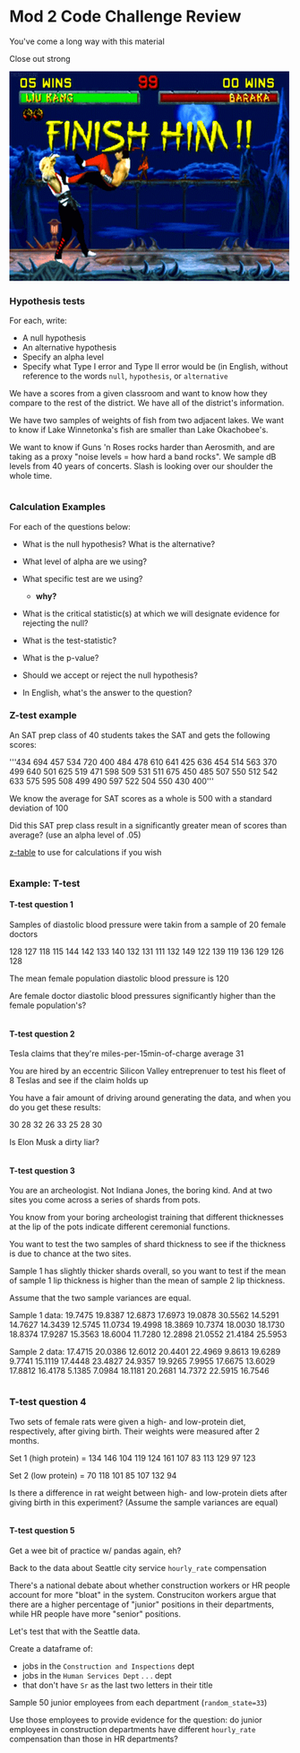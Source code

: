 
# Mod 2 Code Challenge Review

You've come a long way with this material

Close out strong

![](viz/mortal_kombat.gif)

### Hypothesis tests

For each, write:

- A null hypothesis 
- An alternative hypothesis
- Specify an alpha level
- Specify what Type I error and Type II error would be (in English, without reference to the words `null`, `hypothesis`, or `alternative`

We have a scores from a given classroom and want to know how they compare to the rest of the district.  We have all of the district's information.



We have two samples of weights of fish from two adjacent lakes.  We want to know if Lake Winnetonka's fish are smaller than Lake Okachobee's.



We want to know if Guns 'n Roses rocks harder than Aerosmith, and are taking as a proxy "noise levels = how hard a band rocks".  We sample dB levels from 40 years of concerts.  Slash is looking over our shoulder the whole time.  


```python

```

### Calculation Examples

For each of the questions below:

- What is the null hypothesis?  What is the alternative?

- What level of alpha are we using?  


- What specific test are we using?
    - **why?**


- What is the critical statistic(s) at which we will designate evidence for rejecting the null?

- What is the test-statistic?

- What is the p-value?

- Should we accept or reject the null hypothesis?

- In English, what's the answer to the question?

### Z-test example

An SAT prep class of 40 students takes the SAT and gets the following scores:

'''434 694 457 534 720 400 484 478 610 641 
425 636 454 514 563 370 499 640 501 625 
519 471 598 509 531 511 675 450 485 507 
550 512 542 633 575 595 508 499 490 597 
522 504 550 430 400'''

We know the average for SAT scores as a whole is 500 with a standard deviation of 100

Did this SAT prep class result in a significantly greater mean of scores than average?
(use an alpha level of .05)

[z-table](https://www.z-table.com) to use for calculations if you wish


```python

```

### Example: T-test

#### T-test question 1

Samples of diastolic blood pressure were takin from a sample of 20 female doctors

128 127 118 115 144 142 133 140 132 131 111 132 149 122 139 119 136 129 126 128

The mean female population diastolic blood pressure is 120

Are female doctor diastolic blood pressures significantly higher than the female population's?


```python

```

#### T-test question 2

Tesla claims that they're miles-per-15min-of-charge average 31 

You are hired by an eccentric Silicon Valley entreprenuer to test his fleet of 8 Teslas and see if the claim holds up

You have a fair amount of driving around generating the data, and when you do you get these results:

30 28 32 26 33 25 28 30

Is Elon Musk a dirty liar?


```python

```

#### T-test question 3

You are an archeologist.  Not Indiana Jones, the boring kind.  And at two sites you come across a series of shards from pots.

You know from your boring archeologist training that different thicknesses at the lip of the pots indicate different ceremonial functions.  

You want to test the two samples of shard thickness to see if the thickness is due to chance at the two sites.

Sample 1 has slightly thicker shards overall, so you want to test if the mean of sample 1 lip thickness is higher than the mean of sample 2 lip thickness.  

Assume that the two sample variances are equal.

Sample 1 data:
19.7475 19.8387 12.6873 17.6973 19.0878 30.5562 14.5291 14.7627 14.3439 12.5745 11.0734 19.4998 18.3869 10.7374 18.0030 18.1730 18.8374 17.9287 15.3563 18.6004 11.7280 12.2898 21.0552 21.4184 25.5953

Sample 2 data:
17.4715 20.0386 12.6012 20.4401 22.4969 9.8613 19.6289 9.7741 15.1119 17.4448 23.4827 24.9357 19.9265 7.9955 17.6675 13.6029 17.8812 16.4178 5.1385 7.0984 18.1181 20.2681 14.7372 22.5915 16.7546


```python

```

### T-test question 4

Two sets of female rats were given a high- and low-protein diet, respectively, after giving birth.  Their weights were measured after 2 months.

Set 1 (high protein) = 134 146 104 119 124 161 107 83 113 129 97 123

Set 2 (low protein) = 70 118 101 85 107 132 94

Is there a difference in rat weight between high- and low-protein diets after giving birth in this experiment?
(Assume the sample variances are equal)


```python

```

#### T-test question 5

Get a wee bit of practice w/ pandas again, eh?

Back to the data about Seattle city service `hourly_rate` compensation

There's a national debate about whether construction workers or HR people account for more "bloat" in the system.  Construciton workers argue that there are a higher percentage of "junior" positions in their departments, while HR people have more "senior" positions.  

Let's test that with the Seattle data.

Create a dataframe of:
- jobs in the `Construction and Inspections` dept
- jobs in the `Human Services Dept` . . . dept
- that don't have `Sr` as the last two letters in their title

Sample 50 junior employees from each department (`random_state=33`)

Use those employees to provide evidence for the question: do junior employees in construction departments have different `hourly_rate` compensation than those in HR departments?


```python

```


```python

```
